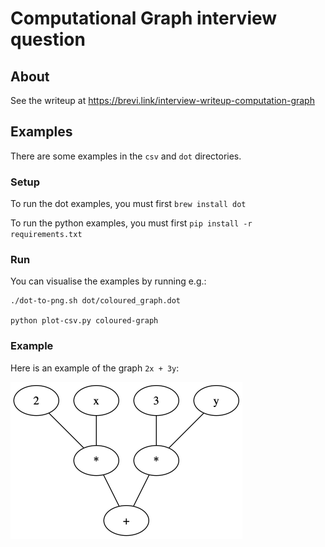 # Computational Graph interview question

## About

See the writeup at https://brevi.link/interview-writeup-computation-graph

## Examples

There are some examples in the `csv` and `dot` directories. 

### Setup

To run the dot examples, you must first `brew install dot`

To run the python examples, you must first `pip install -r requirements.txt`

### Run

You can visualise the examples by running e.g.:

    ./dot-to-png.sh dot/coloured_graph.dot

    python plot-csv.py coloured-graph

### Example

Here is an example of the graph `2x + 3y`:

![graph](sum_of_products.dot.png)

